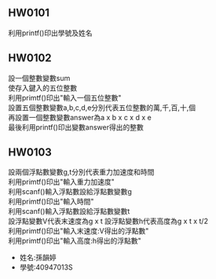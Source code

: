 HW0101 
-------
利用printf()印出學號及姓名  

HW0102  
-------
設一個整數變數sum  
使存入鍵入的五位整數  
利用primtf()印出"輸入一個五位整數"  
設置五個整數變數a,b,c,d,e分別代表五位整數的萬,千,百,十,個    
再設置一個整數變數answer為a x b x c x d x e  
最後利用printf()印出變數answer得出的整數  

HW0103  
-------
設兩個浮點數變數g,t分別代表重力加速度和時間  
利用primtf()印出"輸入重力加速度"  
利用scanf()輸入浮點數設給浮點數變數g  
利用primtf()印出"輸入時間"  
利用scanf()輸入浮點數設給浮點數變數t  
設浮點變數V代表末速度為g x t 
設浮點變數h代表高度為g x t x t/2  
利用primtf()印出"輸入末速度:V得出的浮點數"  
利用primtf()印出"輸入高度:h得出的浮點數"    

























* 姓名:孫韻婷
* 學號:40947013S  
